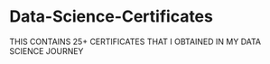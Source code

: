 # Data-Science-Certificates

THIS CONTAINS 25+ CERTIFICATES THAT I OBTAINED IN MY DATA SCIENCE JOURNEY
